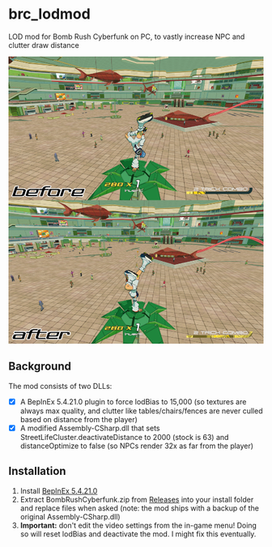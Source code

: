 # brc_lodmod
LOD mod for Bomb Rush Cyberfunk on PC, to vastly increase NPC and clutter draw distance

<img src=https://raw.githubusercontent.com/mackieks/brc-lodmod/refs/heads/main/lodmod.jpg>

## Background
The mod consists of two DLLs:
- [x] A BepInEx 5.4.21.0 plugin to force lodBias to 15,000 (so textures are always max quality, and clutter like tables/chairs/fences are never culled based on distance from the player)
- [x] A modified Assembly-CSharp.dll that sets StreetLifeCluster.deactivateDistance to 2000 (stock is 63) and distanceOptimize to false (so NPCs render 32x as far from the player)

## Installation

1. Install [BepInEx 5.4.21.0](https://thunderstore.io/c/bomb-rush-cyberfunk/p/BepInEx/BepInExPack/)
2. Extract BombRushCyberfunk.zip from [Releases](https://github.com/mackieks/brc-lodmod/releases) into your install folder and replace files when asked (note: the mod ships with a backup of the original Assembly-CSharp.dll)
4. **Important:** don't edit the video settings from the in-game menu! Doing so will reset lodBias and deactivate the mod. I might fix this eventually.
